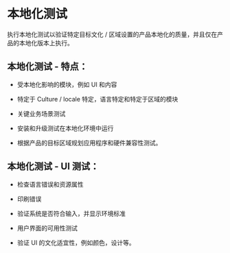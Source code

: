 # 本地化测试

执行本地化测试以验证特定目标文化 / 区域设置的产品本地化的质量，并且仅在产品的本地化版本上执行。

## 本地化测试 - 特点：

* 受本地化影响的模块，例如 UI 和内容

* 特定于 Culture / locale 特定，语言特定和特定于区域的模块

* 关键业务场景测试

* 安装和升级测试在本地化环境中运行

* 根据产品的目标区域规划应用程序和硬件兼容性测试。

## 本地化测试 - UI 测试：

* 检查语言错误和资源属性

* 印刷错误

* 验证系统是否符合输入，并显示环境标准

* 用户界面的可用性测试

* 验证 UI 的文化适宜性，例如颜色，设计等。
